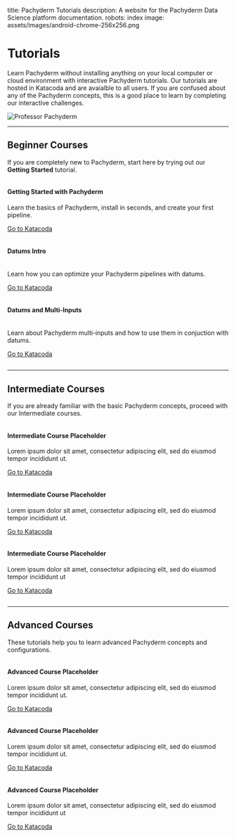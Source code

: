 title: Pachyderm Tutorials
description: A website for the Pachyderm Data Science platform documentation.
robots: index
image: assets/images/android-chrome-256x256.png
# Tutorials

Learn Pachyderm without installing anything on your local computer or
cloud environment with interactive Pachyderm tutorials. Our tutorials
are hosted in Katacoda and are avaialble to all users.
If you are confused about any of the Pachyderm concepts, this is 
a good place to learn by completing our interactive challenges.

<div class="images">
    <img src="assets/professor-pachyderm.png" alt="Professor Pachyderm" class="center">
</div>

---

## Beginner Courses

If you are completely new to Pachyderm, start here by trying out our
**Getting Started** tutorial.

<div class="row">
  <div class="column">
    <div class="card-square mdl-card mdl-shadow--2dp">
      <div class="mdl-card__title mdl-card--expand">
         <h4 class="mdl-card__title-text">Getting Started with Pachyderm</h4>
      </div>
      <div class="mdl-card__supporting-text">
        Learn the basics of Pachyderm, install in seconds, and create your first pipeline.
      </div>
      <div class="mdl-card__actions mdl-card--border">
          <p><a href="https://www.katacoda.com/pachyderm/scenarios/getting-started" class="mdl-button mdl-button--colored mdl-js-button mdl-js-ripple-effect">
          Go to Katacoda <i class="fa fa-external-link" aria-hidden="true"></i></a>
          </p>
      </div>
    </div>
  </div>
  <div class="column">
    <div class="card-square mdl-card mdl-shadow--2dp">
      <div class="mdl-card__title mdl-card--expand">
        <h4 class="mdl-card__title-text">Datums Intro <br> &nbsp;</h4>
      </div>
      <div class="mdl-card__supporting-text">
      Learn how you can optimize your Pachyderm pipelines with datums.
      </div>
      <div class="mdl-card__actions mdl-card--border">
          <p><a href="https://www.katacoda.com/pachyderm/scenarios/datum-intro" class="mdl-button mdl-button--colored mdl-js-button mdl-js-ripple-effect">
          Go to Katacoda <i class="fa fa-external-link" aria-hidden="true"></i>
          </a>
          </p>
       </div>
     </div>
  </div>
  <div class="column">
    <div class="card-square mdl-card mdl-shadow--2dp">
      <div class="mdl-card__title mdl-card--expand">
        <h4 class="mdl-card__title-text">Datums and Multi-Inputs<br>&nbsp;</h4>
      </div>
      <div class="mdl-card__supporting-text">
        Learn about Pachyderm multi-inputs and how to use them in conjuction with datums.
      </div>
      <div class="mdl-card__actions mdl-card--border">
          <p><a href="concepts/data-concepts/index.html" class="mdl-button mdl-button--colored mdl-js-button mdl-js-ripple-effect">
          Go to Katacoda <i class="fa fa-external-link" aria-hidden="true"></i>
          </a>
          </p>
      </div>
    </div>
  </div>
</div>

---

## Intermediate Courses

If you are already familiar with the basic Pachyderm concepts, proceed
with our Intermediate courses.

<div class="row">
  <div class="column">
    <div class="card-square mdl-card mdl-shadow--2dp">
      <div class="mdl-card__title mdl-card--expand">
        <h4 class="mdl-card__title-text">Intermediate Course Placeholder <br></h4>
      </div>
      <div class="mdl-card__supporting-text">
        Lorem ipsum dolor sit amet, consectetur adipiscing elit, sed do eiusmod tempor incididunt ut.
      </div>
      <div class="mdl-card__actions mdl-card--border">
           <p><a href="https://github.com/pachyderm/pachyderm/tree/master/examples/ml/hyperparameter" class="mdl-button mdl-button--colored mdl-js-button mdl-js-ripple-effect">
           Go to Katacoda <i class="fa fa-external-link" aria-hidden="true"></i>
           </a>
           </p>
      </div>
    </div>
  </div>
  <div class="column">
    <div class="card-square mdl-card mdl-shadow--2dp">
      <div class="mdl-card__title mdl-card--expand">
        <h4 class="mdl-card__title-text">Intermediate Course Placeholder <br></h4>
      </div>
      <div class="mdl-card__supporting-text">
        Lorem ipsum dolor sit amet, consectetur adipiscing elit, sed do eiusmod tempor incididunt ut.
      </div>
      <div class="mdl-card__actions mdl-card--border">
          <p><a href="how-tos/load-data-into-pachyderm" class="mdl-button mdl-button--colored mdl-js-button mdl-js-ripple-effect">
          Go to Katacoda <i class="fa fa-external-link" aria-hidden="true"></i>
          </a>
          </p>
      </div>
    </div>
  </div>
  <div class="column">
     <div class="card-square mdl-card mdl-shadow--2dp">
     <div class="mdl-card__title mdl-card--expand">
         <h4 class="mdl-card__title-text">Intermediate Course Placeholder <br></h4>
       </div>
       <div class="mdl-card__supporting-text">
       Lorem ipsum dolor sit amet, consectetur adipiscing elit, sed do eiusmod tempor incididunt ut
       </div>
       <div class="mdl-card__actions mdl-card--border">
           <p><a href="how-tos/splitting-data/splitting" class="mdl-button mdl-button--colored mdl-js-button mdl-js-ripple-effect">
           Go to Katacoda <i class="fa fa-external-link" aria-hidden="true"></i>
           </a>
           </p>
       </div>
     </div>
   </div>
</div>

---

## Advanced Courses

These tutorials help you to learn advanced Pachyderm concepts and configurations.

<div class="row">
  <div class="column">
    <div class="card-square mdl-card mdl-shadow--2dp">
      <div class="mdl-card__title mdl-card--expand">
        <h4 class="mdl-card__title-text">Advanced Course Placeholder <br></h4>
      </div>
      <div class="mdl-card__supporting-text">
        Lorem ipsum dolor sit amet, consectetur adipiscing elit, sed do eiusmod tempor incididunt ut.
      </div>
      <div class="mdl-card__actions mdl-card--border">
           <p><a href="https://github.com/pachyderm/pachyderm/tree/master/examples/ml/hyperparameter" class="mdl-button mdl-button--colored mdl-js-button mdl-js-ripple-effect">
           Go to Katacoda <i class="fa fa-external-link" aria-hidden="true"></i>
           </a>
           </p>
      </div>
    </div>
  </div>
  <div class="column">
    <div class="card-square mdl-card mdl-shadow--2dp">
      <div class="mdl-card__title mdl-card--expand">
        <h4 class="mdl-card__title-text">Advanced Course Placeholder <br></h4>
      </div>
      <div class="mdl-card__supporting-text">
        Lorem ipsum dolor sit amet, consectetur adipiscing elit, sed do eiusmod tempor incididunt ut.
      </div>
      <div class="mdl-card__actions mdl-card--border">
          <p><a href="how-tos/load-data-into-pachyderm" class="mdl-button mdl-button--colored mdl-js-button mdl-js-ripple-effect">
          Go to Katacoda <i class="fa fa-external-link" aria-hidden="true"></i>
          </a>
          </p>
      </div>
    </div>
  </div>
  <div class="column">
     <div class="card-square mdl-card mdl-shadow--2dp">
     <div class="mdl-card__title mdl-card--expand">
         <h4 class="mdl-card__title-text">Advanced Course Placeholder <br></h4>
       </div>
       <div class="mdl-card__supporting-text">
       Lorem ipsum dolor sit amet, consectetur adipiscing elit, sed do eiusmod tempor incididunt ut
       </div>
       <div class="mdl-card__actions mdl-card--border">
           <p><a href="how-tos/splitting-data/splitting" class="mdl-button mdl-button--colored mdl-js-button mdl-js-ripple-effect">
           Go to Katacoda <i class="fa fa-external-link" aria-hidden="true"></i>
           </a>
           </p>
       </div>
     </div>
   </div>
</div>
